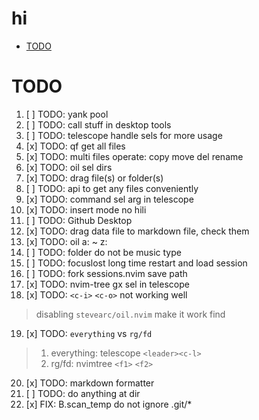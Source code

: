 # hi

<!-- toc -->

- [TODO](#todo)

<!-- tocstop -->

# TODO

1. [ ] TODO: yank pool
2. [ ] TODO: call stuff in desktop tools
3. [ ] TODO: telescope handle sels for more usage
4. [x] TODO: qf get all files
5. [x] TODO: multi files operate: copy move del rename
6. [x] TODO: oil sel dirs
7. [x] TODO: drag file(s) or folder(s)
8. [ ] TODO: api to get any files conveniently
9. [x] TODO: command sel arg in telescope
10. [x] TODO: insert mode no hili
11. [ ] TODO: Github Desktop
12. [x] TODO: drag data file to markdown file, check them
13. [x] TODO: oil a: ~ z:
14. [ ] TODO: folder do not be music type
15. [ ] TODO: focuslost long time restart and load session
16. [ ] TODO: fork sessions.nvim save path
17. [x] TODO: nvim-tree gx sel in telescope
18. [x] TODO: `<c-i>` `<c-o>` not working well

> disabling `stevearc/oil.nvim` make it work find

19. [x] TODO: `everything` vs `rg/fd`
>
> 1. everything: telescope `<leader><c-l>`
> 2. rg/fd: nvimtree `<f1>` `<f2>`
>
20. [x] TODO: markdown formatter
21. [ ] TODO: do anything at dir
22. [x] FIX: B.scan_temp do not ignore .git/*
